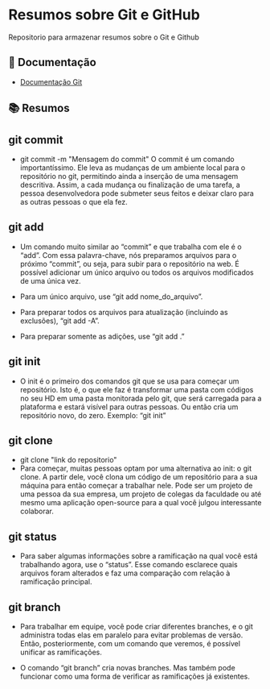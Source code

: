 
# Resumos sobre Git e GitHub

Repositorio para armazenar resumos sobre o Git e Github

## 📃 Documentação
- [Documentação Git](https://git-scm.com/doc)

## 📚 Resumos

## git commit
- git commit -m "Mensagem do commit"
O commit é um comando importantíssimo. Ele leva as mudanças de um ambiente local para o repositório no git, permitindo ainda a inserção de uma mensagem descritiva. Assim, a cada mudança ou finalização de uma tarefa, a pessoa desenvolvedora pode submeter seus feitos e deixar claro para as outras pessoas o que ela fez. 

## git add
- Um comando muito similar ao “commit” e que trabalha com ele é o “add”. Com essa palavra-chave, nós preparamos arquivos para o próximo “commit”, ou seja, para subir para o repositório na web. É possível adicionar um único arquivo ou todos os arquivos modificados de uma única vez.

- Para um único arquivo, use “git add nome_do_arquivo”. 
- Para preparar todos os arquivos para atualização (incluindo as exclusões), “git add -A”. 
- Para preparar somente as adições, use “git add .”

## git init
- O init é o primeiro dos comandos git que se usa para começar um repositório. Isto é, o que ele faz é transformar uma pasta com códigos no seu HD em uma pasta monitorada pelo git, que será carregada para a plataforma e estará visível para outras pessoas. Ou então cria um repositório novo, do zero. Exemplo: “git init”

## git clone
- git clone "link do repositorio"
- Para começar, muitas pessoas optam por uma alternativa ao init: o git clone. A partir dele, você clona um código de um repositório para a sua máquina para então começar a trabalhar nele. Pode ser um projeto de uma pessoa da sua empresa, um projeto de colegas da faculdade ou até mesmo uma aplicação open-source para a qual você julgou interessante colaborar.

## git status
- Para saber algumas informações sobre a ramificação na qual você está trabalhando agora, use o “status”. Esse comando esclarece quais arquivos foram alterados e faz uma comparação com relação à ramificação principal. 

## git branch
- Para trabalhar em equipe, você pode criar diferentes branches, e o git administra todas elas em paralelo para evitar problemas de versão. Então, posteriormente, com um comando que veremos, é possível unificar as ramificações.

- O comando “git branch” cria novas branches. Mas também pode funcionar como uma forma de verificar as ramificações já existentes. 



















